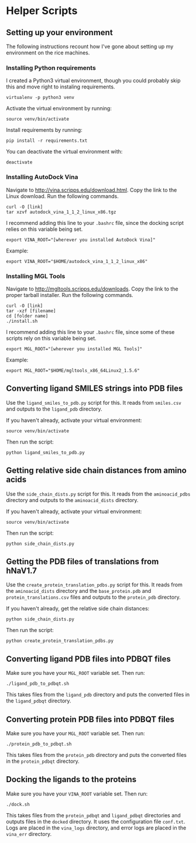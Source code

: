 # Helper Scripts

## Setting up your environment
The following instructions recount how I've gone about setting up my
environment on the rice machines.

### Installing Python requirements
I created a Python3 virtual environment, though you could probably skip this
and move right to instaling requirements.
```
virtualenv -p python3 venv
```

Activate the virtual environment by running:
```
source venv/bin/activate
```

Install requirements by running:
```
pip install -r requirements.txt
```

You can deactivate the virtual environment with:
```
deactivate
```

### Installing AutoDock Vina

Navigate to http://vina.scripps.edu/download.html. Copy the link to the Linux
download. Run the following commands.
```
curl -O [link]
tar xzvf autodock_vina_1_1_2_linux_x86.tgz
```

I recommend adding this line to your `.bashrc` file, since the docking script
relies on this variable being set.
```
export VINA_ROOT="[wherever you installed AutoDock Vina]"
```
Example:
```
export VINA_ROOT="$HOME/autodock_vina_1_1_2_linux_x86"
```

### Installing MGL Tools

Navigate to http://mgltools.scripps.edu/downloads. Copy the link to the proper
tarball installer. Run the following commands.
```
curl -O [link]
tar -xzf [filename]
cd [folder name]
./install.sh
```

I recommend adding this line to your `.bashrc` file, since some of these
scripts rely on this variable being set.
```
export MGL_ROOT="[wherever you installed MGL Tools]"
```
Example:
```
export MGL_ROOT="$HOME/mgltools_x86_64Linux2_1.5.6"
```

## Converting ligand SMILES strings into PDB files

Use the `ligand_smiles_to_pdb.py` script for this. It reads from `smiles.csv`
and outputs to the `ligand_pdb` directory.

If you haven't already, activate your virtual environment:
```
source venv/bin/activate
```

Then run the script:
```
python ligand_smiles_to_pdb.py
```

## Getting relative side chain distances from amino acids

Use the `side_chain_dists.py` script for this. It reads from the `aminoacid_pdbs`
directory and outputs to the `aminoacid_dists` directory.

If you haven't already, activate your virtual environment:
```
source venv/bin/activate
```

Then run the script:
```
python side_chain_dists.py
```

## Getting the PDB files of translations from hNaV1.7

Use the `create_protein_translation_pdbs.py` script for this. It reads from the 
`aminoacid_dists` directory and the `base_protein.pdb` and `protein_translations.csv` 
files and outputs to the `protein_pdb` directory.

If you haven't already, get the relative side chain distances:
```
python side_chain_dists.py
```

Then run the script:
```
python create_protein_translation_pdbs.py
```

## Converting ligand PDB files into PDBQT files
Make sure you have your `MGL_ROOT` variable set. Then run:
```
./ligand_pdb_to_pdbqt.sh
```
This takes files from the `ligand_pdb` directory and puts the converted files
in the `ligand_pdbqt` directory.

## Converting protein PDB files into PDBQT files
Make sure you have your `MGL_ROOT` variable set. Then run:
```
./protein_pdb_to_pdbqt.sh
```
This takes files from the `protein_pdb` directory and puts the converted files
in the `protein_pdbqt` directory.

## Docking the ligands to the proteins
Make sure you have your `VINA_ROOT` variable set. Then run:
```
./dock.sh
```
This takes files from the `protein_pdbqt` and `ligand_pdbqt` directories and
outputs files in the `docked` directory. It uses the configuration file
`conf.txt`. Logs are placed in the `vina_logs` directory, and error logs are
placed in the `vina_err` directory.
